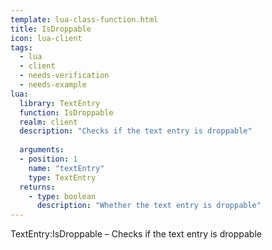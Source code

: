 ```yaml
---
template: lua-class-function.html
title: IsDroppable
icon: lua-client
tags:
  - lua
  - client
  - needs-verification
  - needs-example
lua:
  library: TextEntry
  function: IsDroppable
  realm: client
  description: "Checks if the text entry is droppable"
  
  arguments:
  - position: 1
    name: "textEntry"
    type: TextEntry
  returns:
    - type: boolean
      description: "Whether the text entry is droppable"
---
```


<div class="lua__search__keywords">
TextEntry:IsDroppable &#x2013; Checks if the text entry is droppable
</div>
